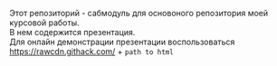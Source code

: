 Этот репозиторий - сабмодуль для основоного репозитория моей курсовой работы.<br>
В нем содержится презентация.<br>
Для онлайн демонстрации презентации воспользоваться https://rawcdn.githack.com/ + `path to html`
